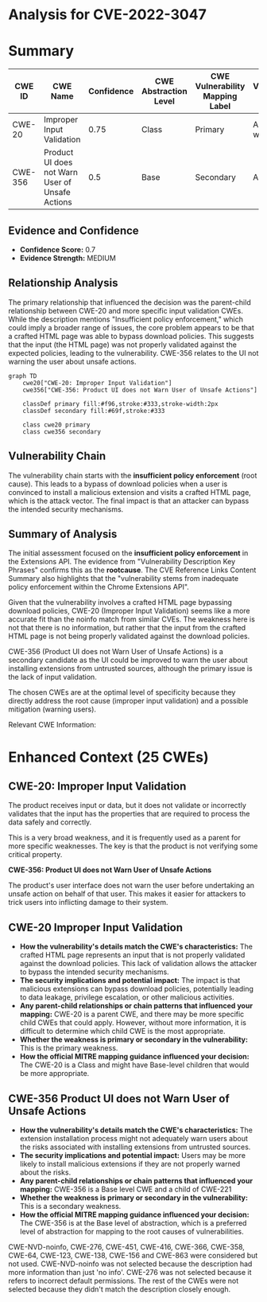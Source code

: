 # Analysis for CVE-2022-3047

# Summary
| CWE ID | CWE Name | Confidence | CWE Abstraction Level | CWE Vulnerability Mapping Label | CWE-Vulnerability Mapping Notes |
|---|---|---|---|---|---|
| CWE-20 | Improper Input Validation | 0.75 | Class | Primary | Allowed-with-Review |
| CWE-356 | Product UI does not Warn User of Unsafe Actions | 0.5 | Base | Secondary | Allowed |

## Evidence and Confidence

*   **Confidence Score:** 0.7
*   **Evidence Strength:** MEDIUM

## Relationship Analysis
The primary relationship that influenced the decision was the parent-child relationship between CWE-20 and more specific input validation CWEs. While the description mentions "Insufficient policy enforcement," which could imply a broader range of issues, the core problem appears to be that a crafted HTML page was able to bypass download policies. This suggests that the input (the HTML page) was not properly validated against the expected policies, leading to the vulnerability.
CWE-356 relates to the UI not warning the user about unsafe actions.

```mermaid
graph TD
    cwe20["CWE-20: Improper Input Validation"]
    cwe356["CWE-356: Product UI does not Warn User of Unsafe Actions"]
    
    classDef primary fill:#f96,stroke:#333,stroke-width:2px
    classDef secondary fill:#69f,stroke:#333
    
    class cwe20 primary
    class cwe356 secondary
```

## Vulnerability Chain
The vulnerability chain starts with the **insufficient policy enforcement** (root cause). This leads to a bypass of download policies when a user is convinced to install a malicious extension and visits a crafted HTML page, which is the attack vector. The final impact is that an attacker can bypass the intended security mechanisms.

## Summary of Analysis
The initial assessment focused on the **insufficient policy enforcement** in the Extensions API. The evidence from "Vulnerability Description Key Phrases" confirms this as the **rootcause**. The CVE Reference Links Content Summary also highlights that the "vulnerability stems from inadequate policy enforcement within the Chrome Extensions API".

Given that the vulnerability involves a crafted HTML page bypassing download policies, CWE-20 (Improper Input Validation) seems like a more accurate fit than the noinfo match from similar CVEs. The weakness here is not that there is no information, but rather that the input from the crafted HTML page is not being properly validated against the download policies.

CWE-356 (Product UI does not Warn User of Unsafe Actions) is a secondary candidate as the UI could be improved to warn the user about installing extensions from untrusted sources, although the primary issue is the lack of input validation.

The chosen CWEs are at the optimal level of specificity because they directly address the root cause (improper input validation) and a possible mitigation (warning users).

Relevant CWE Information:

# Enhanced Context (25 CWEs)

## CWE-20: Improper Input Validation

The product receives input or data, but it does not validate or incorrectly validates that the input has the properties that are required to process the data safely and correctly.

This is a very broad weakness, and it is frequently used as a parent for more specific weaknesses. The key is that the product is not verifying some critical property.

**CWE-356: Product UI does not Warn User of Unsafe Actions**

The product's user interface does not warn the user before undertaking an unsafe action on behalf of that user. This makes it easier for attackers to trick users into inflicting damage to their system.

## CWE-20 Improper Input Validation
*   **How the vulnerability's details match the CWE's characteristics:** The crafted HTML page represents an input that is not properly validated against the download policies. This lack of validation allows the attacker to bypass the intended security mechanisms.
*   **The security implications and potential impact:** The impact is that malicious extensions can bypass download policies, potentially leading to data leakage, privilege escalation, or other malicious activities.
*   **Any parent-child relationships or chain patterns that influenced your mapping:** CWE-20 is a parent CWE, and there may be more specific child CWEs that could apply. However, without more information, it is difficult to determine which child CWE is the most appropriate.
*   **Whether the weakness is primary or secondary in the vulnerability:** This is the primary weakness.
*   **How the official MITRE mapping guidance influenced your decision:** The CWE-20 is a Class and might have Base-level children that would be more appropriate.

## CWE-356 Product UI does not Warn User of Unsafe Actions
*   **How the vulnerability's details match the CWE's characteristics:** The extension installation process might not adequately warn users about the risks associated with installing extensions from untrusted sources.
*   **The security implications and potential impact:** Users may be more likely to install malicious extensions if they are not properly warned about the risks.
*   **Any parent-child relationships or chain patterns that influenced your mapping:** CWE-356 is a Base level CWE and a child of CWE-221
*   **Whether the weakness is primary or secondary in the vulnerability:** This is a secondary weakness.
*   **How the official MITRE mapping guidance influenced your decision:** The CWE-356 is at the Base level of abstraction, which is a preferred level of abstraction for mapping to the root causes of vulnerabilities.

CWE-NVD-noinfo, CWE-276, CWE-451, CWE-416, CWE-366, CWE-358, CWE-64, CWE-123, CWE-138, CWE-156 and CWE-863 were considered but not used. CWE-NVD-noinfo was not selected because the description had more information than just 'no info'. CWE-276 was not selected because it refers to incorrect default permissions. The rest of the CWEs were not selected because they didn't match the description closely enough.